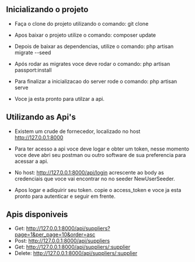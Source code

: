 ## Inicializando o projeto

- Faça o clone do projeto utilizando o comando: git clone

- Apos baixar o projeto utilize o comando: composer update

- Depois de baixar as dependencias, utilize o comando: php artisan migrate --seed

- Após rodar as migrates voce deve rodar o comando: php artisan passport:install

- Para finalizar a inicializacao do server rode o comando: php artisan serve

- Voce ja esta pronto para utilzar a api.

## Utilizando as Api's

- Existem um crude de fornecedor, localizado no host http://127.0.0.1:8000

- Para ter acesso a api voce deve logar e obter um token, nesse momento voce deve abri seu postman ou outro software de sua preferencia para acessar a api.

- No host: http://127.0.0.1:8000/api/login acrescente ao body as credenciais que voce vai encontrar no no seeder NewUserSeeder.

- Apos logar e adiquirir seu token. copie o access_token e voce ja esta pronto para autenticar e seguir em frente.

## Apis disponiveis

- Get: http://127.0.0.1:8000/api/suppliers?page=1&per_page=10&order=asc
- Post: http://127.0.0.1:8000/api/suppliers
- Get: http://127.0.0.1:8000/api/suppliers/:supplier
- Delete: http://127.0.0.1:8000/api/suppliers/:supplier


